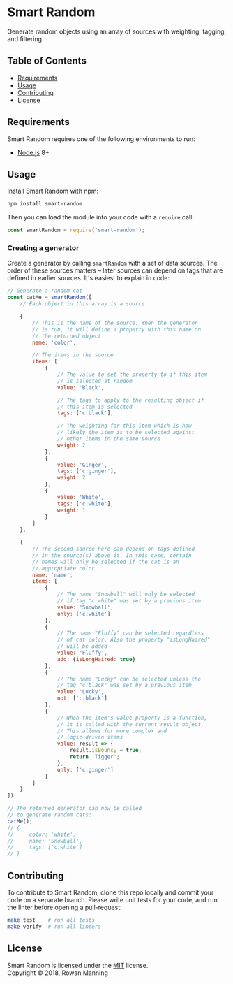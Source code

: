 
# Smart Random

Generate random objects using an array of sources with weighting, tagging, and filtering.


## Table of Contents

  * [Requirements](#requirements)
  * [Usage](#usage)
  * [Contributing](#contributing)
  * [License](#license)


## Requirements

Smart Random requires one of the following environments to run:

  * [Node.js] 8+


## Usage

Install Smart Random with [npm]:

```sh
npm install smart-random
```

Then you can load the module into your code with a `require` call:

```js
const smartRandom = require('smart-random');
```

### Creating a generator

Create a generator by calling `smartRandom` with a set of data sources. The order of these sources matters – later sources can depend on tags that are defined in earlier sources. It's easiest to explain in code:

```js
// Generate a random cat
const catMe = smartRandom([
    // Each object in this array is a source

    {
        // This is the name of the source. When the generator
        // is run, it will define a property with this name on
        // the returned object
        name: 'color',

        // The items in the source
        items: [
            {
                // The value to set the property to if this item
                // is selected at random
                value: 'Black',

                // The tags to apply to the resulting object if
                // this item is selected
                tags: ['c:black'],

                // The weighting for this item which is how
                // likely the item is to be selected against
                // other items in the same source
                weight: 2
            },
            {
                value: 'Ginger',
                tags: ['c:ginger'],
                weight: 2
            },
            {
                value: 'White',
                tags: ['c:white'],
                weight: 1
            }
        ]
    },

    {
        // The second source here can depend on tags defined
        // in the source(s) above it. In this case, certain
        // names will only be selected if the cat is an
        // appropriate color
        name: 'name',
        items: [
            {
                // The name "Snowball" will only be selected
                // if tag "c:white" was set by a previous item
                value: 'Snowball',
                only: ['c:white']
            },
            {
                // The name "Fluffy" can be selected regardless
                // of cat color. Also the property "isLongHaired"
                // will be added
                value: 'Fluffy',
                add: {isLongHaired: true}
            },
            {
                // The name "Lucky" can be selected unless the
                // tag "c:black" was set by a previous item
                value: 'Lucky',
                not: ['c:black']
            },
            {
                // When the item's value property is a function,
                // it is called with the current result object.
                // This allows for more complex and
                // logic-driven items
                value: result => {
                    result.isBouncy = true;
                    return 'Tigger';
                },
                only: ['c:ginger']
            }
        ]
    }
]);

// The returned generator can now be called
// to generate random cats:
catMe();
// {
//     color: 'white',
//     name: 'Snowball',
//     tags: ['c:white']
// }
```


## Contributing

To contribute to Smart Random, clone this repo locally and commit your code on a separate branch. Please write unit tests for your code, and run the linter before opening a pull-request:

```sh
make test    # run all tests
make verify  # run all linters
```


## License

Smart Random is licensed under the [MIT] license.  
Copyright &copy; 2018, Rowan Manning



[mit]: LICENSE
[node.js]: https://nodejs.org/
[npm]: https://www.npmjs.com/
